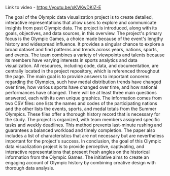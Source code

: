 Link to video - https://youtu.be/xKVKwDKlZ-E

The goal of the Olympic data visualization project is to create detailed, interactive representations that allow users to explore and communicate insights from past Olympic data. The project is introduced, along with its goals, objectives, and data sources, in this overview. The project's primary focus is the Olympic Games, a choice made because of the event's lengthy history and widespread influence. It provides a singular chance to explore a broad dataset and find patterns and trends across years, nations, sports, and events. The team combines a variety of viewpoints and talents because its members have varying interests in sports analytics and data visualization. All resources, including code, data, and documentation, are centrally located in the project repository, which is referenced throughout the page. 
The main goal is to provide answers to important concerns regarding the Olympics, such how medal distribution trends have changed over time, how various sports have changed over time, and how national performances have changed. There will be at least three main questions answered, each with its own unique graphics. The information comes from two CSV files: one lists the names and codes of the participating nations and the other lists the events, sports, and medal totals from the Summer Olympics. These files offer a thorough history record that is necessary for the study. The project is organized, with team members assigned specific tasks and weekly deadlines. This method prevents last-minute rushing and guarantees a balanced workload and timely completion. The paper also includes a list of characteristics that are not necessary but are nevertheless important for the project's success. 
In conclusion, the goal of this Olympic data visualization project is to provide perceptive, captivating, and interactive representations that present fresh angles on the historical information from the Olympic Games. The initiative aims to create an engaging account of Olympic history by combining creative design with thorough data analysis.

